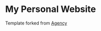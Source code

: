 # My Personal Website

Template forked from [Agency](https://startbootstrap.com/template-overviews/agency/)